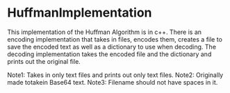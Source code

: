 # HuffmanImplementation
This implementation of the Huffman Algorithm is in c++. 
There is an encoding implementation that takes in files, encodes them, creates a file to save the encoded text as well as a dictionary to use when decoding. 
The decoding implementation takes the encoded file and the dictionary and prints out the original file.

Note1: Takes in only text files and prints out only text files.
Note2: Originally made totakein Base64 text.
Note3: Filename should not have spaces in it.
